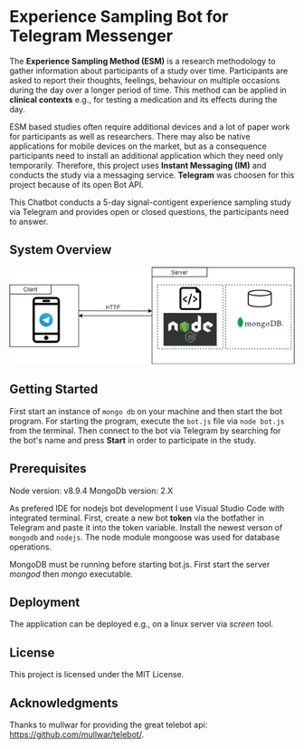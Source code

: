 # Experience Sampling Bot for Telegram Messenger

The **Experience Sampling Method (ESM)** is a research methodology to gather information about participants of a study over time. Participants are asked to report their thoughts, feelings, behaviour on multiple occasions during the day over a longer period of time. This method can be applied in **clinical contexts** e.g., for testing a medication and its effects during the day.

ESM based studies often require additional devices and a lot of paper work for participants as well as researchers. There may also be native applications for mobile devices on the market, but as a consequence participants need to install an additional application which they need only temporarily. Therefore, this project uses **Instant Messaging (IM)** and conducts the study via a messaging service. **Telegram** was choosen for this project because of its open Bot API. 

This Chatbot conducts a 5-day signal-contigent experience sampling study via Telegram and provides open or closed questions, the participants need to answer.

## System Overview

![System Overview](systemOverview.png)


## Getting Started

First start an instance of `mongo db` on your machine and then start the bot program. For starting the program, execute the `bot.js` file via 
`node bot.js` from the terminal.
Then connect to the bot via Telegram by searching for the bot's name and press **Start** in order to participate in the study. 

## Prerequisites

Node version: v8.9.4
MongoDb version: 2.X

As prefered IDE for nodejs bot development I use Visual Studio Code with integrated terminal.
First, create a new bot **token** via the botfather in Telegram and paste it into the token variable.
Install the newest verson of `mongodb` and `nodejs`. The node module mongoose was used for database operations.

MongoDB must be running before starting bot.js. First start the server *mongod* then *mongo* executable.

## Deployment

The application can be deployed e.g., on a linux server via *screen* tool.

## License

This project is licensed under the MIT License.

## Acknowledgments

Thanks to mullwar for providing the great telebot api: https://github.com/mullwar/telebot/.

